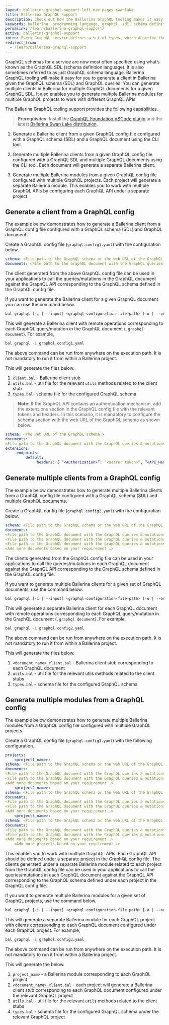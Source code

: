 ```yaml
---
layout: ballerina-graphql-support-left-nav-pages-swanlake
title: Ballerina GraphQL support 
description: Check out how the Ballerina GraphQL tooling makes it easy for you to start developing a service documented in a GraphQL schema.
keywords: ballerina, programming language, graphql, sdl, schema definition language
permalink: /learn/ballerina-graphql-support/
active: ballerina-graphql-support
intro: Every GraphQL service defines a set of types, which describe the set of possible data you can query on that service and when queries come in, they are validated and executed against that schema. 
redirect_from:
  - /learn/ballerina-graphql-support
--- 
```


GraphQL schemas for a service are now most often specified using what’s known as the GraphQL SDL (schema definition language). It is also sometimes referred to as just GraphQL schema language. Ballerina GraphQL tooling will make it easy for you to generate a client in Ballerina given the GraphQL schema (SDL) and GraphQL queries. You can generate multiple clients in Ballerina for multiple GraphQL documents for a given GraphQL SDL. It also enables you to generate multiple Ballerina modules for multiple GraphQL projects to work with different GraphQL APIs. 

The Ballerina GraphQL tooling support provides the following capabilities.

> **Prerequisites:** Install the [GraphQL Foundation VSCode plugin](https://marketplace.visualstudio.com/items?itemName=GraphQL.vscode-graphql) and the latest [Ballerina Swan Lake distribution](https://ballerina.io/downloads/).

1. Generate a Ballerina client from a given GraphQL config file configured with a GraphQL schema (SDL) and a GraphQL document using the CLI tool.

2. Generate multiple Ballerina clients from a given GraphQL config file configured with a GraphQL SDL and multiple GraphQL documents using the CLI tool. Each document will generate a separate Ballerina client.

3. Generate multiple Ballerina modules from a given GraphQL config file configured with multiple GraphQL projects. Each project will generate a separate Ballerina module. This enables you to work with multiple GraphQL APIs by configuring each GraphQL API under a separate project.

## Generate a client from a GraphQL config

The example below demonstrates how to generate a Ballerina client from a GraphQL config file configured with a GraphQL schema (SDL) and GraphQL document.

Create a GraphQL config file (`graphql.config1.yaml`) with the configuration below.

```yml
schema: <File path to the GraphQL schema or the web URL of the GraphQL schema>
documents: <File path to the GraphQL document with the GraphQL queries & mutations>
```

The client generated from the above GraphQL config file can be used in your applications to call the queries/mutations in the GraphQL document against the GraphQL API corresponding to the GraphQL schema defined in the GraphQL config file.

If you want to generate the Ballerina client for a given GraphQL document you can use the command below.

```bash
bal graphql [-i | --input] <graphql-configuration-file-path> [-o | --output] <output-location> 
```

This will generate a Ballerina client with remote operations corresponding to each GraphQL query/mutation in the GraphQL document (`.graphql document`). For example,

```bash
bal graphql -i graphql.config1.yaml
```
The above command can be run from anywhere on the execution path. It is not mandatory to run it from within a Ballerina project.

This will generate the files below.

1. `client.bal` - Ballerina client stub 
2. `utils.bal` - util file for the relevant `utils` methods related to the client stub
3. `types.bal`- schema file for the configured GraphQL schema

>**Note:** If the GraphQL API contains an authentication mechanism, add the extensions section in the GraphQL config file with the relevant tokens and headers. In this scenario, it is mandatory to configure the schema section with the web URL of the GraphQL schema as shown below.

```yml
schema: <The web URL of the GraphQL schema.>
documents:
<File path to the GraphQL document with the GraphQL queries & mutations>
extensions:
     endpoints:
         default:
              headers: { “<Authorization>”: “<Bearer token>”, “<API_Header_Key1>”: “<API_Header_Value1>”,” <API_Header_Key2>”: “<API_Header_Value2>” }
```

## Generate multiple clients from a GraphQL config

The example below demonstrates how to generate multiple Ballerina clients from a GraphQL config file configured with a GraphQL schema (SDL) and multiple GraphQL documents.

Create a GraphQL config file (`graphql.config2.yaml`) with the configuration below.

```yml
schema: <File path to the GraphQL schema or the web URL of the GraphQL schema>
documents:
<File path to the GraphQL document with the GraphQL queries & mutations>
<File path to the GraphQL document with the GraphQL queries & mutations>
<File path to the GraphQL document with the GraphQL queries & mutations>
<Add more documents based on your requirement …>
```

The clients generated from the GraphQL config file can be used in your applications to call the queries/mutations in each GraphQL document against the GraphQL API corresponding to the GraphQL schema defined in the GraphQL config file.

If you want to generate multiple Ballerina clients for a given set of GraphQL documents, use the command below.

```bash
bal graphql [-i | --input] <graphql-configuration-file-path> [-o | --output] <output-location> 
```

This will generate a separate Ballerina client for each GraphQL document with remote operations corresponding to each GraphQL query/mutation in the GraphQL document (`.graphql document`). For example,

```bash
bal graphql -i graphql.config2.yaml
```
The above command can be run from anywhere on the execution path. It is not mandatory to run it from within a Ballerina project.

This will generate the files below.

1. `<document_name>_client.bal` - Ballerina client stub corresponding to each GraphQL document
2. `utils.bal` - util file for the relevant utils methods related to the client stubs
3. `types.bal` - schema file for the configured GraphQL schema 

## Generate multiple modules from a GraphQL config

The example below demonstrates how to generate multiple Ballerina modules from a GraphQL config file configured with multiple GraphQL projects.

Create a GraphQL config file (`graphql.config3.yaml`) with the following configuration.

```yaml
projects:
    <project1_name>:
schema: <File path to the GraphQL schema or the web URL of the GraphQL schema>
documents:
<File path to the GraphQL document with the GraphQL queries & mutations>
<File path to the GraphQL document with the GraphQL queries & mutations>
<Add more documents based on your requirement …>
    <project2_name>:
schema: <File path to the GraphQL schema or the web URL of the GraphQL schema>
documents:
<File path to the GraphQL document with the GraphQL queries & mutations>
<File path to the GraphQL document with the GraphQL queries & mutations>
<Add more documents based on your requirement …>
    <project3_name>:
schema: <File path to the GraphQL schema or the web URL of the GraphQL schema>
documents:
<File path to the GraphQL document with the GraphQL queries & mutations>
<File path to the GraphQL document with the GraphQL queries & mutations>
<Add more documents based on your requirement …>
    <Add more projects based on your requirement …>
```

This enables you to work with multiple GraphQL APIs. Each GraphQL API should be defined under a separate project in the GraphQL config file. The clients generated under a separate Ballerina module related to each project from the GraphQL config file can be used in your applications to call the queries/mutations in each GraphQL document against the GraphQL API corresponding to the GraphQL schema defined under each project in the GraphQL config file.

If you want to generate multiple Ballerina modules for a given set of GraphQL projects, use the command below.

```bash
bal graphql [-i | --input] <graphql-configuration-file-path> [-o | --output] <output-location> 
```

This will generate a separate Ballerina module for each GraphQL project with clients corresponding to each GraphQL document configured under each GraphQL project. For example,

```bash
bal graphql -i graphql.config3.yaml
```

The above command can be run from anywhere on the execution path. It is not mandatory to run it from within a Ballerina project.

This will generate the below.

1. `project_name` - a Ballerina module corresponding to each GraphQL project
2. `<document_name>_client.bal` - each project will generate a Ballerina client stub corresponding to each GraphQL document configured under the relevant GraphQL project
3. `utils.bal` - util file for the relevant `utils` methods related to the client stubs
4. `types.bal` - schema file for the configured GraphQL schema under the relevant GraphQL project
  